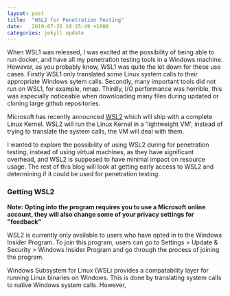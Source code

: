 ```yaml
---
layout: post
title:  "WSL2 for Penetration Testing"
date:   2019-07-26 10:25:49 +1000
categories: jekyll update
---
```


When WSL1 was released, I was excited at the possibility of being able to run docker, and have all my penetration testing tools in a Windows machine. However, as you probably know, WSL1 was quite the let down for these use cases. Firstly WSL1 only translated some Linux system calls to their appropriate Windows sytem calls. Secondly, many important tools did not run on WSL1, for example, nmap. Thirdly, I/O performance was horrible, this was especially noticeable when downloading many files during updated or cloning large github repositories.

Microsoft has recently announced [WSL2](https://devblogs.microsoft.com/commandline/announcing-wsl-2/) which will ship with a complete Linux Kernel. WSL2 will run the Linux Kernel in a 'lightweight VM', instead of trying to translate the system calls, the VM will deal with them.

I wanted to explore the possibility of using WSL2 during for penetration testing, instead of using virtual machines, as they have significant overhead, and WSL2 is supposed to have minimal impact on resource usage. The rest of this blog will look at getting early access to WSL2 and determining if it could be used for penetration testing.


 ### Getting WSL2

 **Note: Opting into the program requires you to use a Microsoft online account, they will also change some of your privacy settings for "feedback"**

 WSL2 is currently only available to users who have opted in to the Windows Insider Program. To join this program, users can go to Settings > Update & Security > Windows Insider Program and go through the process of joining the program.



Windows Subsystem for Linux (WSL) provides a compatability layer for running Linux binaries on Windows. This is done by translating system calls to native Windows system calls. However, 

